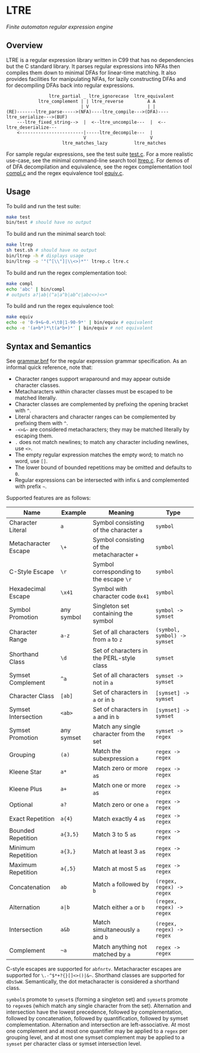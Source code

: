 # LTRE

_Finite automaton regular expression engine_

## Overview

LTRE is a regular expression library written in C99 that has no dependencies but the C standard library. It parses regular expressions into NFAs then compiles them down to minimal DFAs for linear-time matching. It also provides facilities for manipulating NFAs, for lazily constructing DFAs and for decompiling DFAs back into regular expressions.

```
                ltre_partial _ ltre_ignorecase  ltre_equivalent
            ltre_complement | | ltre_reverse         A A
                            | V                      | |
(RE)-------ltre_parse----->(NFA)----ltre_compile--->(DFA)----ltre_serialize--->(BUF)
    ---ltre_fixed_string-->  |  <--ltre_uncompile---  |  <--ltre_deserialize---
    <------------------------|-----ltre_decompile---  |
                             V                        V
                     ltre_matches_lazy          ltre_matches
```

For sample regular expressions, see the test suite [test.c](test.c). For a more realistic use-case, see the minimal command-line search tool [ltrep.c](ltrep.c). For demos of of DFA decompilation and equivalence, see the regex complementation tool [compl.c](compl.c) and the regex equivalence tool [equiv.c](equiv.c).

## Usage

To build and run the test suite:

```bash
make test
bin/test # should have no output
```

To build and run the minimal search tool:

```bash
make ltrep
sh test.sh # should have no output
bin/ltrep -h # displays usage
bin/ltrep -o '"(^[\\"]|\\<>)*"' ltrep.c ltre.c
```

To build and run the regex complementation tool:

```bash
make compl
echo 'abc' | bin/compl
# outputs a?|ab|(^a|a^b|ab^c|abc<>)<>*
```

To build and run the regex equivalence tool:

```bash
make equiv
echo -e '0-9+&~0.+\t0|1-90-9*' | bin/equiv # equivalent
echo -e '(a+b*)*\t(a*b+)*' | bin/equiv # not equivalent
```

## Syntax and Semantics

See [grammar.bnf](grammar.bnf) for the regular expression grammar specification. As an informal quick reference, note that:

- Character ranges support wraparound and may appear outside character classes.
- Metacharacters within character classes must be escaped to be matched literally.
- Character classes are complemented by prefixing the opening bracket with `^`.
- Literal characters and character ranges can be complemented by prefixing them with `^`.
- `-<>&~` are considered metacharacters; they may be matched literally by escaping them.
- `.` does not match newlines; to match any character including newlines, use `<>`.
- The empty regular expression matches the empty word; to match no word, use `[]`.
- The lower bound of bounded repetitions may be omitted and defaults to `0`.
- Regular expressions can be intersected with infix `&` and complemented with prefix `~`.

Supported features are as follows:

| Name                 | Example    | Meaning                                    | Type                         |
| -------------------- | ---------- | ------------------------------------------ | ---------------------------- |
| Character Literal    | `a`        | Symbol consisting of the character `a`     | `symbol`                     |
| Metacharacter Escape | `\+`       | Symbol consisting of the metacharacter `+` | `symbol`                     |
| C-Style Escape       | `\r`       | Symbol corresponding to the escape `\r`    | `symbol`                     |
| Hexadecimal Escape   | `\x41`     | Symbol with character code `0x41`          | `symbol`                     |
| Symbol Promotion     | any symbol | Singleton set containing the symbol        | `symbol -> symset`           |
| Character Range      | `a-z`      | Set of all characters from `a` to `z`      | `(symbol, symbol) -> symset` |
| Shorthand Class      | `\d`       | Set of characters in the PERL-style class  | `symset`                     |
| Symset Complement    | `^a`       | Set of all characters not in `a`           | `symset -> symset`           |
| Character Class      | `[ab]`     | Set of characters in `a` or in `b`         | `[symset] -> symset`         |
| Symset Intersection  | `<ab>`     | Set of characters in `a` and in `b`        | `[symset] -> symset`         |
| Symset Promotion     | any symset | Match any single character from the set    | `symset -> regex`            |
| Grouping             | `(a)`      | Match the subexpression `a`                | `regex -> regex`             |
| Kleene Star          | `a*`       | Match zero or more `a`s                    | `regex -> regex`             |
| Kleene Plus          | `a+`       | Match one or more `a`s                     | `regex -> regex`             |
| Optional             | `a?`       | Match zero or one `a`                      | `regex -> regex`             |
| Exact Repetition     | `a{4}`     | Match exactly 4 `a`s                       | `regex -> regex`             |
| Bounded Repetition   | `a{3,5}`   | Match 3 to 5 `a`s                          | `regex -> regex`             |
| Minimum Repetition   | `a{3,}`    | Match at least 3 `a`s                      | `regex -> regex`             |
| Maximum Repetition   | `a{,5}`    | Match at most 5 `a`s                       | `regex -> regex`             |
| Concatenation        | `ab`       | Match `a` followed by `b`                  | `(regex, regex) -> regex`    |
| Alternation          | `a\|b`     | Match either `a` or `b`                    | `(regex, regex) -> regex`    |
| Intersection         | `a&b`      | Match simultaneously `a` and `b`           | `(regex, regex) -> regex`    |
| Complement           | `~a`       | Match anything not matched by `a`          | `regex -> regex`             |

C-style escapes are supported for `abfnrtv`. Metacharacter escapes are supported for `\.-^$*+?{}[]<>()|&~`. Shorthand classes are supported for `dDsSwW`. Semantically, the dot metacharacter is considered a shorthand class.

`symbol`s promote to `symset`s (forming a singleton set) and `symset`s promote to `regex`es (which match any single character from the set). Alternation and intersection have the lowest precedence, followed by complementation, followed by concatenation, followed by quantification, followed by symset complementation. Alternation and intersection are left-associative. At most one complement and at most one quantifier may be applied to a `regex` per grouping level, and at most one symset complement may be applied to a `symset` per character class or symset intersection level.
